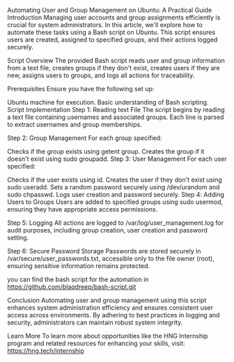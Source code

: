 Automating User and Group Management on Ubuntu: A Practical Guide
Introduction
Managing user accounts and group assignments efficiently is crucial for system administrators. In this article, we'll explore how to automate these tasks using a Bash script on Ubuntu. This script ensures users are created, assigned to specified groups, and their actions logged securely.

Script Overview
The provided Bash script reads user and group information from a text file, creates groups if they don't exist, creates users if they are new, assigns users to groups, and logs all actions for traceability.

Prerequisites
Ensure you have the following set up:

Ubuntu machine for execution.
Basic understanding of Bash scripting.
Script Implementation
Step 1: Reading text File
The script begins by reading a text file containing usernames and associated groups. Each line is parsed to extract usernames and group memberships.

Step 2: Group Management
For each group specified:

Checks if the group exists using getent group.
Creates the group if it doesn't exist using sudo groupadd.
Step 3: User Management
For each user specified:

Checks if the user exists using id.
Creates the user if they don't exist using sudo useradd.
Sets a random password securely using /dev/urandom and sudo chpasswd.
Logs user creation and password securely.
Step 4: Adding Users to Groups
Users are added to specified groups using sudo usermod, ensuring they have appropriate access permissions.

Step 5: Logging
All actions are logged to /var/log/user_management.log for audit purposes, including group creation, user creation and password setting.

Step 6: Secure Password Storage
Passwords are stored securely in /var/secure/user_passwords.txt, accessible only to the file owner (root), ensuring sensitive information remains protected.

you can find the bash script for the automation in https://github.com/blaqdreep/bash-script.git 

Conclusion
Automating user and group management using this script enhances system administration efficiency and ensures consistent user access across environments. By adhering to best practices in logging and security, administrators can maintain robust system integrity.

Learn More
To learn more about opportunities like the HNG Internship program and related resources for enhancing your skills, visit: https://hng.tech/internship 
